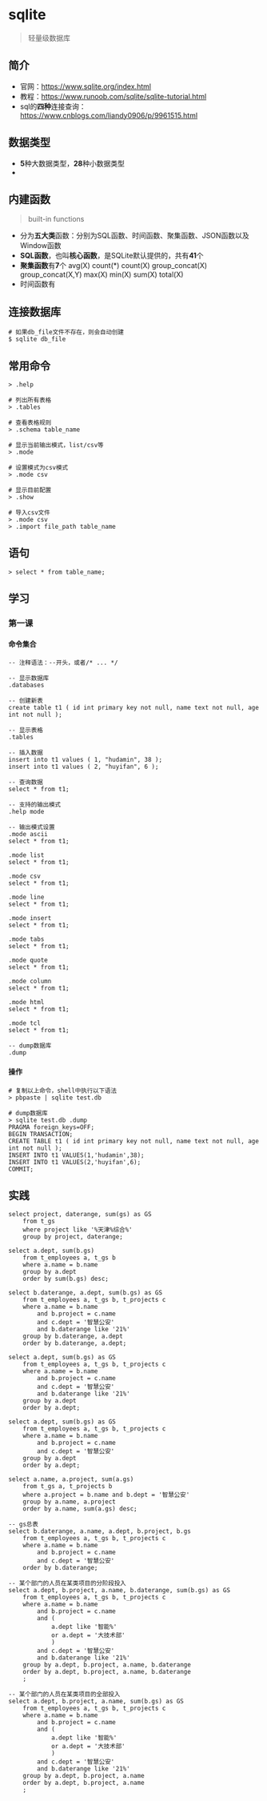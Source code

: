 # sqlite

> 轻量级数据库


## 简介

* 官网：<https://www.sqlite.org/index.html> 
* 教程：<https://www.runoob.com/sqlite/sqlite-tutorial.html>
* sql的**四种**连接查询：<https://www.cnblogs.com/liandy0906/p/9961515.html>


## 数据类型

* **5**种大数据类型，**28**种小数据类型
* <img class="lazy" data-url="./img/sqlite-data-types-210124.jpg" style="max-height: 500px">


## 内建函数
> built-in functions
* 分为**五大类**函数：分别为SQL函数、时间函数、聚集函数、JSON函数以及Window函数
* **SQL函数**，也叫**核心函数**，是SQLite默认提供的，共有**41**个
* **聚集函数**有**7**个
        avg(X)
        count(*)
        count(X)
        group_concat(X)
        group_concat(X,Y)
        max(X)
        min(X)
        sum(X)
        total(X)
* 时间函数有




## 连接数据库

    # 如果db_file文件不存在，则会自动创建
    $ sqlite db_file

## 常用命令

    > .help

    # 列出所有表格
    > .tables

    # 查看表格规则
    > .schema table_name

    # 显示当前输出模式，list/csv等
    > .mode

    # 设置模式为csv模式
    > .mode csv

    # 显示目前配置
    > .show

    # 导入csv文件
    > .mode csv
    > .import file_path table_name





## 语句

    > select * from table_name;


## 学习

### 第一课

#### 命令集合

    -- 注释语法：--开头，或者/* ... */

    -- 显示数据库
    .databases

    -- 创建新表
    create table t1 ( id int primary key not null, name text not null, age int not null );

    -- 显示表格
    .tables

    -- 插入数据
    insert into t1 values ( 1, "hudamin", 38 );
    insert into t1 values ( 2, "huyifan", 6 );

    -- 查询数据
    select * from t1;

    -- 支持的输出模式
    .help mode

    -- 输出模式设置
    .mode ascii
    select * from t1;

    .mode list
    select * from t1;

    .mode csv
    select * from t1;

    .mode line
    select * from t1;

    .mode insert
    select * from t1;

    .mode tabs
    select * from t1;

    .mode quote
    select * from t1;

    .mode column
    select * from t1;

    .mode html
    select * from t1;

    .mode tcl
    select * from t1;

    -- dump数据库
    .dump


#### 操作

    # 复制以上命令，shell中执行以下语法
    > pbpaste | sqlite test.db

    # dump数据库
    > sqlite test.db .dump
    PRAGMA foreign_keys=OFF;
    BEGIN TRANSACTION;
    CREATE TABLE t1 ( id int primary key not null, name text not null, age int not null );
    INSERT INTO t1 VALUES(1,'hudamin',38);
    INSERT INTO t1 VALUES(2,'huyifan',6);
    COMMIT;





## 实践

    select project, daterange, sum(gs) as GS 
        from t_gs 
        where project like '%天津%综合%' 
        group by project, daterange;

    select a.dept, sum(b.gs) 
        from t_employees a, t_gs b 
        where a.name = b.name 
        group by a.dept 
        order by sum(b.gs) desc;

    select b.daterange, a.dept, sum(b.gs) as GS
        from t_employees a, t_gs b, t_projects c 
        where a.name = b.name 
            and b.project = c.name
            and c.dept = '智慧公安'
            and b.daterange like '21%'
        group by b.daterange, a.dept
        order by b.daterange, a.dept;

    select a.dept, sum(b.gs) as GS
        from t_employees a, t_gs b, t_projects c 
        where a.name = b.name 
            and b.project = c.name
            and c.dept = '智慧公安'
            and b.daterange like '21%'
        group by a.dept
        order by a.dept;

    select a.dept, sum(b.gs) as GS
        from t_employees a, t_gs b, t_projects c 
        where a.name = b.name 
            and b.project = c.name
            and c.dept = '智慧公安'
        group by a.dept
        order by a.dept;

    select a.name, a.project, sum(a.gs) 
        from t_gs a, t_projects b 
        where a.project = b.name and b.dept = '智慧公安' 
        group by a.name, a.project 
        order by a.name, sum(a.gs) desc;

    -- gs总表
    select b.daterange, a.name, a.dept, b.project, b.gs
        from t_employees a, t_gs b, t_projects c 
        where a.name = b.name
            and b.project = c.name
            and c.dept = '智慧公安'
        order by b.daterange;

    -- 某个部门的人员在某类项目的分阶段投入
    select a.dept, b.project, a.name, b.daterange, sum(b.gs) as GS
        from t_employees a, t_gs b, t_projects c 
        where a.name = b.name 
            and b.project = c.name
            and ( 
                a.dept like '智能%'
                or a.dept = '大技术部'
                )
            and c.dept = '智慧公安'
            and b.daterange like '21%'
        group by a.dept, b.project, a.name, b.daterange
        order by a.dept, b.project, a.name, b.daterange
        ;

    -- 某个部门的人员在某类项目的全部投入
    select a.dept, b.project, a.name, sum(b.gs) as GS
        from t_employees a, t_gs b, t_projects c 
        where a.name = b.name 
            and b.project = c.name
            and ( 
                a.dept like '智能%'
                or a.dept = '大技术部'
                )
            and c.dept = '智慧公安'
            and b.daterange like '21%'
        group by a.dept, b.project, a.name
        order by a.dept, b.project, a.name
        ;




